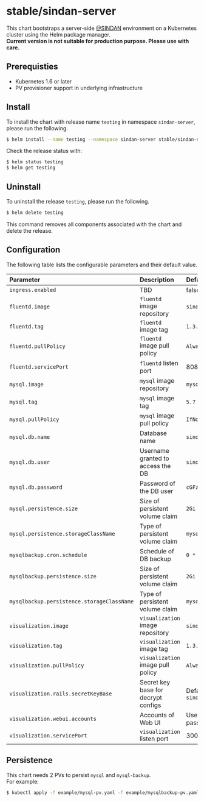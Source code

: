 # stable/sindan-server
This chart bootstraps a server-side [@SINDAN](https://github.com/SINDAN) environment on a Kubernetes cluster using the Helm package manager.  
**Current version is not suitable for production purpose. Please use with care.**

## Prerequisties
- Kubernetes 1.6 or later
- PV provisioner support in underlying infrastructure

## Install
To install the chart with release name `testing` in namespace `sindan-server`, please run the following.
```bash
$ helm install --name testing --namespace sindan-server stable/sindan-server
```
Check the release status with:
```bash
$ helm status testing
$ helm get testing
```

## Uninstall
To uninstall the release `testing`, please run the following.
```bash
$ helm delete testing
```
This command removes all components associated with the chart and delete the release.

## Configuration
The following table lists the configurable parameters and their default value.

| Parameter 	| Description 	| Default
|:---- 	|:---- 	|:----
| `ingress.enabled` | TBD | false
| `fluentd.image` | `fluentd` image repository | `sindan/fluentd`
| `fluentd.tag` | `fluentd` image tag | `1.3.0`
| `fluentd.pullPolicy` | `fluentd` image pull policy | `Always`
| `fluentd.servicePort` | `fluentd` listen port | 8080
| `mysql.image` | `mysql` image repository | `mysql`
| `mysql.tag` | `mysql` image tag | `5.7`
| `mysql.pullPolicy` | `mysql` image pull policy | `IfNotPresent`
| `mysql.db.name` | Database name | `sindan_production`
| `mysql.db.user` | Username granted to access the DB | `sindan`
| `mysql.db.password` | Password of the DB user | `cGFzc3dvcmQ=`
| `mysql.persistence.size` | Size of persistent volume claim | `2Gi`
| `mysql.persistence.storageClassName` | Type of persistent volume claim | `mysql`
| `mysqlbackup.cron.schedule` | Schedule of DB backup | `0 * * * *`
| `mysqlbackup.persistence.size` | Size of persistent volume claim | `2Gi`
| `mysqlbackup.persistence.storageClassName` | Type of persistent volume claim | `mysql-backup`
| `visualization.image` | `visualization` image repository | `sindan/visualization`
| `visualization.tag` | `visualization` image tag | `1.3.0`
| `visualization.pullPolicy` | `visualization` image pull policy | `Always`
| `visualization.rails.secretKeyBase` | Secret key base for decrypt configs | Default of `sindan/visualization`
| `visualization.webui.accounts` | Accounts of Web UI | User `sidnan` with password `changeme`
| `visualization.servicePort` | `visualization` listen port | 3000

## Persistence
This chart needs 2 PVs to persist `mysql` and `mysql-backup`.  
For example:
```bash
$ kubectl apply -f example/mysql-pv.yaml -f example/mysqlbackup-pv.yaml -n sindan-server
```
